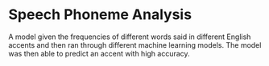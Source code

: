 # Speech Phoneme Analysis
A model given the frequencies of different words said in different English accents and then ran through different machine learning models. The model was then able to predict an accent with high accuracy.
